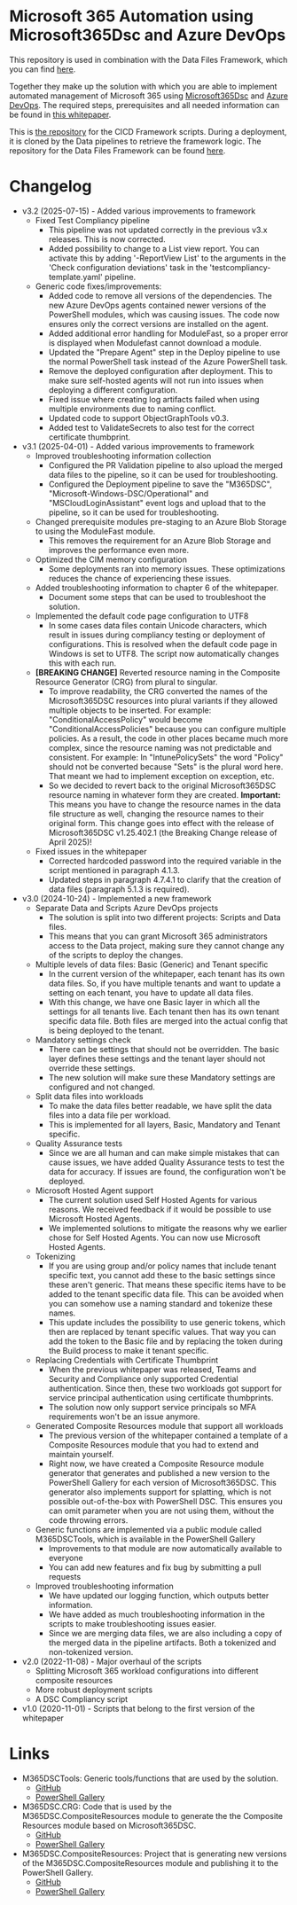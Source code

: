 ﻿# Microsoft 365 Automation using Microsoft365Dsc and Azure DevOps


This repository is used in combination with the Data Files Framework, which you can find [here](https://github.com/ykuijs/M365DSC_Data).

Together they make up the solution with which you are able to implement automated management of Microsoft 365 using [Microsoft365Dsc](https://microsoft365.com) and [Azure DevOps](https://dev.azure.com). The required steps, prerequisites and all needed information can be found in [this whitepaper](https://aka.ms/m365dscwhitepaper).

This is [the repository](https://github.com/ykuijs/M365DSC_CICD) for the CICD Framework scripts. During a deployment, it is cloned by the Data pipelines to retrieve the framework logic. The repository for the Data Files Framework can be found [here](https://github.com/ykuijs/M365DSC_Data).

# Changelog

- v3.2 (2025-07-15) - Added various improvements to framework
  - Fixed Test Compliancy pipeline
    - This pipeline was not updated correctly in the previous v3.x releases. This is now corrected.
    - Added possibility to change to a List view report. You can activate this by adding '-ReportView List' to the arguments in the 'Check configuration deviations' task in the 'testcompliancy-template.yaml' pipeline.
  -	Generic code fixes/improvements:
    - Added code to remove all versions of the dependencies. The new Azure DevOps agents contained newer versions of the PowerShell modules, which was causing issues. The code now ensures only the correct versions are installed on the agent.
    - Added additional error handling for ModuleFast, so a proper error is displayed when Modulefast cannot download a module.
    - Updated the "Prepare Agent" step in the Deploy pipeline to use the normal PowerShell task instead of the Azure PowerShell task.
    - Remove the deployed configuration after deployment. This to make sure self-hosted agents will not run into issues when deploying a different configuration.
    - Fixed issue where creating log artifacts failed when using multiple environments due to naming conflict.
    - Updated code to support ObjectGraphTools v0.3.
    - Added test to ValidateSecrets to also test for the correct certificate thumbprint.
- v3.1 (2025-04-01) - Added various improvements to framework
  - Improved troubleshooting information collection
    - Configured the PR Validation pipeline to also upload the merged data files to the pipeline, so it can be used for troubleshooting.
    - Configured the Deployment pipeline to save the "M365DSC", "Microsoft-Windows-DSC/Operational" and "MSCloudLoginAssistant" event logs and upload that to the pipeline, so it can be used for troubleshooting.
  - Changed prerequisite modules pre-staging to an Azure Blob Storage to using the ModuleFast module.
    - This removes the requirement for an Azure Blob Storage and improves the performance even more.
  - Optimized the CIM memory configuration
    - Some deployments ran into memory issues. These optimizations reduces the chance of experiencing these issues.
  - Added troubleshooting information to chapter 6 of the whitepaper.
    - Document some steps that can be used to troubleshoot the solution.
  - Implemented the default code page configuration to UTF8
    - In some cases data files contain Unicode characters, which result in issues during compliancy testing or deployment of configurations. This is resolved when the default code page in Windows is set to UTF8. The script now automatically changes this with each run.
  - **[BREAKING CHANGE]** Reverted resource naming in the Composite Resource Generator (CRG) from plural to singular.
    - To improve readability, the CRG converted the names of the Microsoft365DSC resources into plural variants if they allowed multiple objects to be inserted. For example: "ConditionalAccessPolicy" would become "ConditionalAccessPolicies" because you can configure multiple policies. As a result, the code in other places became much more complex, since the resource naming was not predictable and consistent. For example: In "IntunePolicySets" the word "Policy" should not be converted because "Sets" is the plural word here. That meant we had to implement exception on exception, etc.
    - So we decided to revert back to the original Microsoft365DSC resource naming in whatever form they are created. **Important:** This means you have to change the resource names in the data file structure as well, changing the resource names to their original form. This change goes into effect with the release of Microsoft365DSC v1.25.402.1 (the Breaking Change release of April 2025)!
  - Fixed issues in the whitepaper
    - Corrected hardcoded password into the required variable in the script mentioned in paragraph 4.1.3.
    - Updated steps in paragraph 4.7.4.1 to clarify that the creation of data files (paragraph 5.1.3 is required).
- v3.0 (2024-10-24) - Implemented a new framework
  - Separate Data and Scripts Azure DevOps projects
    - The solution is split into two different projects: Scripts and Data files.
    - This means that you can grant Microsoft 365 administrators access to the Data project, making sure they cannot change any of the scripts to deploy the changes.
  - Multiple levels of data files: Basic (Generic) and Tenant specific
    - In the current version of the whitepaper, each tenant has its own data files. So, if you have multiple tenants and want to update a setting on each tenant, you have to update all data files.
    - With this change, we have one Basic layer in which all the settings for all tenants live. Each tenant then has its own tenant specific data file. Both files are merged into the actual config that is being deployed to the tenant.
  - Mandatory settings check
    - There can be settings that should not be overridden. The basic layer defines these settings and the tenant layer should not override these settings.
    - The new solution will make sure these Mandatory settings are configured and not changed.
  - Split data files into workloads
    - To make the data files better readable, we have split the data files into a data file per workload.
    - This is implemented for all layers, Basic, Mandatory and Tenant specific.
  - Quality Assurance tests
    - Since we are all human and can make simple mistakes that can cause issues, we have added Quality Assurance tests to test the data for accuracy. If issues are found, the configuration won't be deployed.
  - Microsoft Hosted Agent support
    - The current solution used Self Hosted Agents for various reasons. We received feedback if it would be possible to use Microsoft Hosted Agents.
    - We implemented solutions to mitigate the reasons why we earlier chose for Self Hosted Agents. You can now use Microsoft Hosted Agents.
  - Tokenizing
    - If you are using group and/or policy names that include tenant specific text, you cannot add these to the basic settings since these aren't generic. That means these specific items have to be added to the tenant specific data file. This can be avoided when you can somehow use a naming standard and tokenize these names.
    - This update includes the possibility to use generic tokens, which then are replaced by tenant specific values. That way you can add the token to the Basic file and by replacing the token during the Build process to make it tenant specific.
  - Replacing Credentials with Certificate Thumbprint
    - When the previous whitepaper was released, Teams and Security and Compliance only supported Credential authentication. Since then, these two workloads got support for service principal authentication using certificate thumbprints.
    - The solution now only support service principals so MFA requirements won't be an issue anymore.
  - Generated Composite Resources module that support all workloads
    - The previous version of the whitepaper contained a template of a Composite Resources module that you had to extend and maintain yourself.
    - Right now, we have created a Composite Resource module generator that generates and published a new version to the PowerShell Gallery for each version of Microsoft365DSC. This generator also implements support for splatting, which is not possible out-of-the-box ​with PowerShell DSC. This ensures you can omit parameter when you are not using them, without the code throwing errors.
  - Generic functions are implemented via a public module called M365DSCTools, which is available in the PowerShell Gallery
    - Improvements to that module are now automatically available to everyone
    - You can add new features and fix bug by submitting a pull requests
  - Improved troubleshooting information
    - We have updated our logging function, which outputs better information.
    - We have added as much troubleshooting information in the scripts to make troubleshooting issues easier.
    - Since we are merging data files, we are also including a copy of the merged data in the pipeline artifacts. Both a tokenized and non-tokenized version.
- v2.0 (2022-11-08) - Major overhaul of the scripts
  - Splitting Microsoft 365 workload configurations into different composite resources
  - More robust deployment scripts
  - A DSC Compliancy script
- v1.0 (2020-11-01) - Scripts that belong to the first version of the whitepaper

# Links

- M365DSCTools: Generic tools/functions that are used by the solution.
  - [GitHub](https://github.com/ykuijs/M365DSCTools)
  - [PowerShell Gallery](https://www.powershellgallery.com/packages/M365DSCTools)
- M365DSC.CRG: Code that is used by the M365DSC.CompositeResources module to generate the the Composite Resources module based on Microsoft365DSC.
  - [GitHub](https://github.com/ykuijs/M365DSC.CRG)
  - [PowerShell Gallery](https://www.powershellgallery.com/packages/M365DSC.CRG)
- M365DSC.CompositeResources: Project that is generating new versions of the M365DSC.CompositeResources module and publishing it to the PowerShell Gallery.
  - [GitHub](https://github.com/ykuijs/M365DSC.CompositeResources)
  - [PowerShell Gallery](https://www.powershellgallery.com/packages/M365DSC.CompositeResources)
